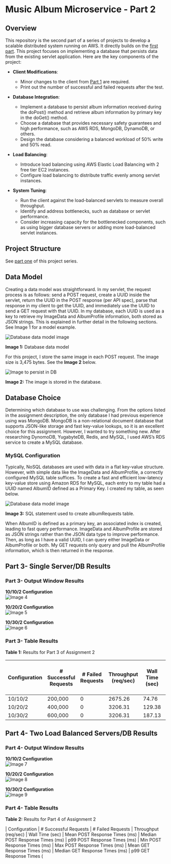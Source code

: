 # Music Album Microservice - Part 2
## Overview
This repository is the second part of a series of projects to develop a scalable distributed system running on AWS. It directly builds on the [first part](https://github.com/tsanevp/Music-Album-Microservice-Part1/tree/main). This project focuses on implementing a database that persists data from the existing servlet application. Here are the key components of the project:

- **Client Modifications**:
  - Minor changes to the client from [Part 1](https://github.com/tsanevp/Music-Album-Microservice-Part1/tree/main) are required.
  - Print out the number of successful and failed requests after the test.

- **Database Integration**:
  - Implement a database to persist album information received during the doPost() method and retrieve album information by primary key in the doGet() method.
  - Choose a database that provides necessary safety guarantees and high performance, such as AWS RDS, MongoDB, DynamoDB, or others.
  - Design the database considering a balanced workload of 50% write and 50% read.

- **Load Balancing**:
  - Introduce load balancing using AWS Elastic Load Balancing with 2 free tier EC2 instances.
  - Configure load balancing to distribute traffic evenly among servlet instances.
   
- **System Tuning**:
  - Run the client against the load-balanced servlets to measure overall throughput.
  - Identify and address bottlenecks, such as database or servlet performance.
  - Consider increasing capacity for the bottlenecked components, such as using bigger database servers or adding more load-balanced servlet instances.

## Project Structure
See [part one](https://github.com/tsanevp/Music-Album-Microservice-Part1/tree/main#project-structure) of this project series. 

## Data Model

Creating a data model was straightforward. In my servlet, the request process is as follows: send a POST request, create a UUID inside the servlet, return the UUID in the POST response (per API spec), parse that response in my client to get the UUID, and immediately use the UUID to send a GET request with that UUID. In my database, each UUID is used as a key to retrieve my ImageData and AlbumProfile information, both stored as JSON strings. This is explained in further detail in the following sections. See Image 1 for a model example.

![Database data model image]()

**Image 1:** Database data model

For this project, I store the same image in each POST request. The image size is 3,475 bytes. See the **Image 2** below.

![Image to persist in DB](https://github.com/tsanevp/Music-Album-Microservice-Part2/blob/main/Client/src/main/java/testingImage.png)

**Image 2:** The image is stored in the database.

## Database Choice

Determining which database to use was challenging. From the options listed in the assignment description, the only database I had previous experience using was MongoDB. MongoDB is a non-relational document database that supports JSON-like storage and fast key-value lookups, so it is an excellent choice for this assignment. However, I wanted to try something new. After researching DynomoDB, YugabyteDB, Redis, and MySQL, I used AWS’s RDS service to create a MySQL database.

### MySQL Configuration

Typically, NoSQL databases are used with data in a flat key-value structure. However, with simple data like the ImageData and AlbumProfile, a correctly configured MySQL table suffices. To create a fast and efficient low-latency key-value store using Amazon RDS for MySQL, each entry to my table had a UUID named AlbumID defined as a Primary Key. I created my table, as seen below.

![Database data model image]()

**Image 3:** SQL statement used to create albumRequests table.

When AlbumID is defined as a primary key, an associated index is created, leading to fast query performance. ImageData and AlbumProfile are stored as JSON strings rather than the JSON data type to improve performance. Then, as long as I have a valid UUID, I can query either ImageData or AlbumProfile or both. My GET requests only query and pull the AlbumProfile information, which is then returned in the response.

## Part 3- Single Server/DB Results

### Part 3- Output Window Results

**10/10/2 Configuration**  
![Image 4](link_to_screenshot_4)

**10/20/2 Configuration**  
![Image 5](link_to_screenshot_5)

**10/30/2 Configuration**  
![Image 6](link_to_screenshot_6)

### Part 3- Table Results

**Table 1:** Results for Part 3 of Assignment 2

| Configuration | # Successful Requests | # Failed Requests | Throughput (req/sec) | Wall Time (sec) | Mean POST Response Times (ms) | Median POST Response Times (ms) | p99 POST Response Times (ms) | Min POST Response Times (ms) | Max POST Response Times (ms) | Mean GET Response Times (ms) | Median GET Response Times (ms) | p99 GET Response Times (ms) | Min GET Response Times (ms) | Max GET Response Times (ms) |
|---------------|-----------------------|-------------------|-----------------------|-----------------|--------------------------------|---------------------------------|------------------------------|-----------------------------|-----------------------------|-----------------------------|------------------------------|-----------------------------|-----------------------------|-----------------------------|
| 10/10/2       | 200,000               | 0                 | 2675.26               | 74.76           | 35.65                          | 33                              | 3091.69                      | 600,000                     | 0                           | 3206.31                     | 129.38                       | 187.13                     | 54.58                       | 74.86                       |
| 10/20/2       | 400,000               | 0                 | 3206.31               | 129.38          | 54.58                          | 50                              | 135                          | 301                         | 16                          | 16                          | 17                           | 302                         | 607                         | 988                         |
| 10/30/2       | 600,000               | 0                 | 3206.31               | 187.13          | 74.86                          | 62                              | 77                           | 135                         | 301                         | 16                          | 16                           | 17                          | 302                         | 607                         |

## Part 4- Two Load Balanced Servers/DB Results

### Part 4- Output Window Results

**10/10/2 Configuration**  
![Image 7](link_to_screenshot_7)

**10/20/2 Configuration**  
![Image 8](link_to_screenshot_8)

**10/30/2 Configuration**  
![Image 9](link_to_screenshot_9)

### Part 4- Table Results

**Table 2:** Results for Part 4 of Assignment 2

| Configuration | # Successful Requests | # Failed Requests | Throughput (req/sec) | Wall Time (sec) | Mean POST Response Times (ms) | Median POST Response Times (ms) | p99 POST Response Times (ms) | Min POST Response Times (ms) | Max POST Response Times (ms) | Mean GET Response Times (ms) | Median GET Response Times (ms) | p99 GET Response Times (

